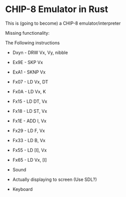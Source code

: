 # CHIP-8 Emulator in Rust

This is (going to become) a CHIP-8 emulator/interpreter

Missing functionality:

The Following instructions
- Dxyn - DRW Vx, Vy, nibble
- Ex9E - SKP Vx
- ExA1 - SKNP Vx
- Fx07 - LD Vx, DT
- Fx0A - LD Vx, K
- Fx15 - LD DT, Vx
- Fx18 - LD ST, Vx
- Fx1E - ADD I, Vx
- Fx29 - LD F, Vx
- Fx33 - LD B, Vx
- Fx55 - LD [I], Vx
- Fx65 - LD Vx, [I]

- Sound
- Actually displaying to screen (Use SDL?)
- Keyboard

